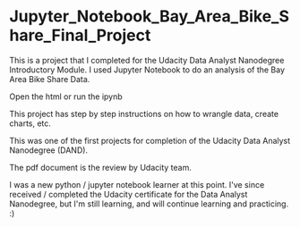 # Jupyter_Notebook_Bay_Area_Bike_Share_Final_Project

This is a project that I completed for the Udacity Data Analyst Nanodegree Introductory Module.
I used Jupyter Notebook to do an analysis of the Bay Area Bike Share Data.

Open the html
or run the ipynb

This project has step by step instructions on how to wrangle data, create charts, etc.

This was one of the first projects for completion of the Udacity Data Analyst Nanodegree (DAND).

The pdf document is the review by Udacity team.

I was a new python / jupyter notebook learner at this point.
I've since received / completed the Udacity certificate for the Data Analyst Nanodegree, 
but I'm still learning, and will continue learning and practicing. :)
